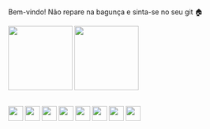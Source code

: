 Bem-vindo! Não repare na bagunça e sinta-se no seu git 🏠


<div>
<img height="130" src="https://github-readme-stats.vercel.app/api?username=guisdarocha&show_icons=true&theme=dark" />
<img height="130" src=https://github-readme-stats.vercel.app/api/top-langs/?username=guisdarocha&layout=compact&theme=dark />
</div>

## 

<div margin-top=10px >
<img height="30" src="https://cdn.jsdelivr.net/gh/devicons/devicon/icons/typescript/typescript-original.svg" />
<img height="30" src="https://cdn.jsdelivr.net/gh/devicons/devicon/icons/javascript/javascript-original.svg"/>
<img height="30"  src="https://cdn.jsdelivr.net/gh/devicons/devicon/icons/html5/html5-original.svg" />
<img height="30" src="https://cdn.jsdelivr.net/gh/devicons/devicon/icons/css3/css3-original.svg" />
<img height="30" src="https://cdn.jsdelivr.net/gh/devicons/devicon/icons/react/react-original.svg" />
<img height="30" src="https://cdn.jsdelivr.net/gh/devicons/devicon/icons/vuejs/vuejs-original.svg" />
<img height="30" src="https://cdn.jsdelivr.net/gh/devicons/devicon/icons/nextjs/nextjs-original-wordmark.svg" />
<img height="30" src="https://cdn.jsdelivr.net/gh/devicons/devicon/icons/tailwindcss/tailwindcss-plain.svg" />

   
           
</div>
      
          
